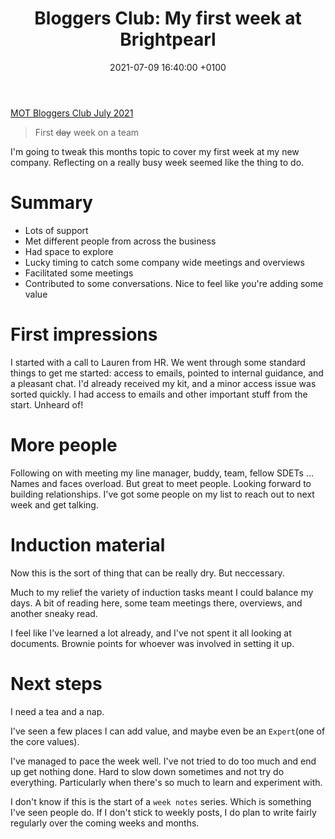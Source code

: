 ﻿---
layout: post
title:  "Bloggers Club: My first week at Brightpearl"
date:   2021-07-09 16:40:00 +0100
categories: jekyll update
tags: bloggers_club mot brightpearl
---
[MOT Bloggers Club July 2021](https://club.ministryoftesting.com/t/bloggers-club-july-2021-first-day-on-a-team/51705)
>  First ~~day~~ week on a team

I'm going to tweak this months topic to cover my first week at my new company. Reflecting on a really busy week seemed like the thing to do.

# Summary
- Lots of support
- Met different people from across the business
- Had space to explore
- Lucky timing to catch some company wide meetings and overviews
- Facilitated some meetings
- Contributed to some conversations. Nice to feel like you're adding some value

# First impressions
I started with a call to Lauren from HR. We went through some standard things to get me started: access to emails, pointed to internal guidance, and a pleasant chat. I'd already received my kit, and a minor access issue was sorted quickly. I had access to emails and other important stuff from the start. Unheard of!

# More people
Following on with meeting my line manager, buddy, team, fellow SDETs ... Names and faces overload. But great to meet people. Looking forward to building relationships. I've got some people on my list to reach out to next week and get talking.

# Induction material
Now this is the sort of thing that can be really dry. But neccessary. 

Much to my relief the variety of induction tasks meant I could balance my days. A bit of reading here, some team meetings there, overviews, and another sneaky read.

I feel like I've learned a lot already, and I've not spent it all looking at documents. Brownie points for whoever was involved in setting it up.

# Next steps
I need a tea and a nap.

I've seen a few places I can add value, and maybe even be an `Expert`(one of the core values). 

I've managed to pace the week well. I've not tried to do too much and end up get nothing done. Hard to slow down sometimes and not try do everything. Particularly when there's so much to learn and experiment with.

I don't know if this is the start of a `week notes` series. Which is something I've seen people do. If I don't stick to weekly posts, I do plan to write fairly regularly over the coming weeks and months.
